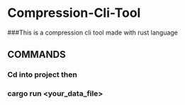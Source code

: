 # Compression-Cli-Tool
###This is a compression cli tool made with rust language

## COMMANDS
### Cd into project then
### cargo run <your_data_file> <taget src>

